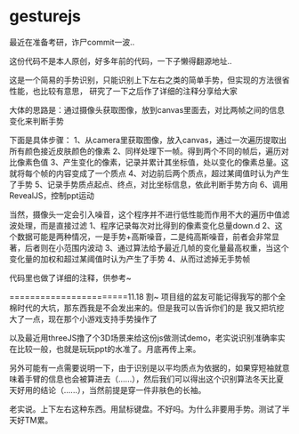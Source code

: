# gesturejs

最近在准备考研，诈尸commit一波..

这份代码不是本人原创，好多年前的代码，一下子懒得翻源地址..

这是一个简易的手势识别，只能识别上下左右之类的简单手势，但实现的方法很省性能，也比较有意思，
研究了一下之后作了详细的注释分享给大家

大体的思路是：通过摄像头获取图像，放到canvas里面去，对比两帧之间的信息变化来判断手势

下面是具体步骤：
1、从camera里获取图像，放入canvas，通过一次遍历提取出所有颜色接近皮肤颜色的像素
2、同样处理下一帧。得到两个不同的帧后，遍历对比像素色值
3、产生变化的像素，记录并累计其坐标值，处以变化的像素总量。这就将每个帧的内容变成了一个质点
4、对边前后两个质点，超过某阈值时认为产生了手势
5、记录手势质点起点、终点，对比坐标信息，依此判断手势方向
6、调用RevealJS，控制ppt运动

当然，摄像头一定会引入噪音，这个程序并不进行低性能而作用不大的遍历中值滤波处理，而是直接过滤
1、程序记录每次对比得到的像素变化总量down.d
2、这个数据可能是两种情况，一是手势+高斯噪音，二是纯高斯噪音，前者会非常显著，后者则在小范围内波动
3、通过算法给予最近几帧的变化量最高权重，当这个变化量的加权和超过某阈值时认为产生了手势
4、从而过滤掉无手势帧

代码里也做了详细的注释，供参考~

=======================11.18 割~
项目组的盆友可能记得我写的那个全棉时代的大坑，那东西我是不会发出来的。但是我可以告诉你们的是
我又把坑挖大了一点，现在那个小游戏支持手势操作了

以及最近用threeJS撸了个3D场景来给这份js做测试demo，老实说识别准确率实在比较一般，也就是玩玩ppt的水准了。月底再传上来。

另外可能有一点需要说明一下，由于识别是以平均质点为依据的，如果穿短袖就意味着手臂的信息也会被算进去（......），然后我们可以得出这个识别算法冬天比夏天好用的结论（......），当然前提是穿一件非肤色的长袖。

老实说。上下左右这种东西。用鼠标键盘。不好吗。为什么非要用手势。测试了半天好TM累。
